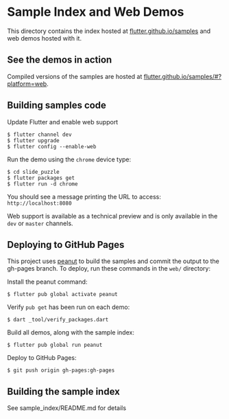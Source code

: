 # Sample Index and Web Demos

This directory contains the index hosted at [flutter.github.io/samples][samples]
and web demos hosted with it.

## See the demos in action

Compiled versions of the samples are hosted at
[flutter.github.io/samples/#?platform=web][samples].

## Building samples code

Update Flutter and enable web support

```console
$ flutter channel dev
$ flutter upgrade
$ flutter config --enable-web
```

Run the demo using the `chrome` device type:

```console
$ cd slide_puzzle
$ flutter packages get
$ flutter run -d chrome
```

You should see a message printing the URL to access: `http://localhost:8080`

Web support is available as a technical preview and is only available in the
`dev` or `master` channels.

## Deploying to GitHub Pages

This project uses [peanut][peanut] to build the samples and commit the output
to the gh-pages branch. To deploy, run these commands in the `web/` directory:

Install the peanut command:

```console
$ flutter pub global activate peanut
```

Verify `pub get` has been run on each demo:

```console
$ dart _tool/verify_packages.dart
```

Build all demos, along with the sample index:

```console
$ flutter pub global run peanut
```

Deploy to GitHub Pages:

```console
$ git push origin gh-pages:gh-pages
```

## Building the sample index

See sample_index/README.md for details

[web]: https://flutter.dev/web
[samples]: https://flutter.github.io/samples/
[peanut]: https://github.com/kevmoo/peanut.dart

